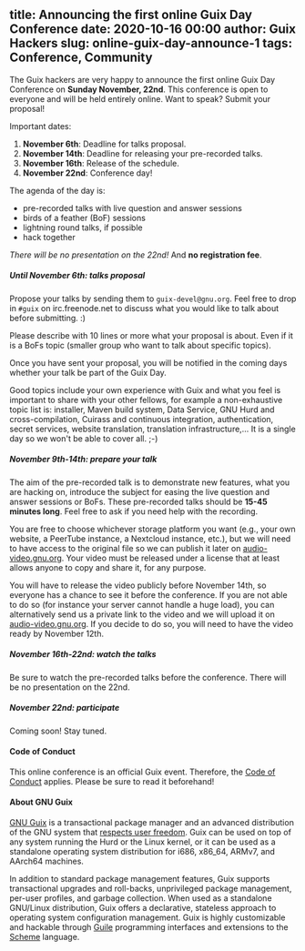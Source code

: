 title: Announcing the first online Guix Day Conference
date: 2020-10-16 00:00
author: Guix Hackers
slug: online-guix-day-announce-1
tags: Conference, Community
---

The Guix hackers are very happy to announce the first online Guix Day
Conference on **Sunday November, 22nd**.  This conference is open to everyone
and will be held entirely online.  Want to speak?  Submit your proposal!

Important dates:

1. **November 6th**: Deadline for talks proposal.
1. **November 14th**: Deadline for releasing your pre-recorded talks.
1. **November 16th**: Release of the schedule.
1. **November 22nd**: Conference day!

The agenda of the day is:

 - pre-recorded talks with live question and answer sessions
 - birds of a feather (BoF) sessions
 - lightning round talks, if possible
 - hack together

*There will be no presentation on the 22nd!* And **no registration fee**.

##### Until November 6th: talks proposal

Propose your talks by sending them to `guix-devel@gnu.org`.  Feel free to drop
in `#guix` on irc.freenode.net to discuss what you would like to talk about
before submitting. :)

Please describe with 10 lines or more what your proposal is about.  Even if it
is a BoFs topic (smaller group who want to talk about specific topics).

Once you have sent your proposal, you will be notified in the coming days
whether your talk be part of the Guix Day.

Good topics include your own experience with Guix and what you feel is
important to share with your other fellows, for example a non-exhaustive topic
list is: installer, Maven build system, Data Service, GNU Hurd and
cross-compilation, Cuirass and continuous integration, authentication, secret
services, website translation, translation infrastructure,…  It is a single
day so we won't be able to cover all. ;-)


##### November 9th-14th: prepare your talk

The aim of the pre-recorded talk is to demonstrate new features, what you are
hacking on, introduce the subject for easing the live question and answer
sessions or BoFs.  These pre-recorded talks should be **15-45 minutes
long**.  Feel free to ask if you need help with the recording.

You are free to choose whichever storage platform you want (e.g., your own
website, a PeerTube instance, a Nextcloud instance, etc.), but we will need to
have access to the original file so we can publish it later on
[audio-video.gnu.org](https://audio-video.gnu.org).  Your video must be
released under a license that at least allows anyone to copy and share it, for
any purpose.

You will have to release the video publicly before November 14th, so everyone
has a chance to see it before the conference.  If you are not able to do so
(for instance your server cannot handle a huge load), you can alternatively
send us a private link to the video and we will upload it on
[audio-video.gnu.org](https://audio-video.gnu.org).  If you decide to do so,
you will need to have the video ready by November 12th.


##### November 16th-22nd: watch the talks

Be sure to watch the pre-recorded talks before the conference.  There will be
no presentation on the 22nd.


##### November 22nd: participate

Coming soon!  Stay tuned.


#### Code of Conduct

This online conference is an official Guix event.  Therefore, the [Code of
Conduct](http://git.savannah.gnu.org/cgit/guix.git/tree/CODE-OF-CONDUCT)
applies.  Please be sure to read it beforehand!

#### About GNU Guix

[GNU Guix](https://www.gnu.org/software/guix) is a transactional package
manager and an advanced distribution of the GNU system that [respects
user
freedom](https://www.gnu.org/distros/free-system-distribution-guidelines.html).
Guix can be used on top of any system running the Hurd or the Linux
kernel, or it can be used as a standalone operating system distribution
for i686, x86_64, ARMv7, and AArch64 machines.

In addition to standard package management features, Guix supports
transactional upgrades and roll-backs, unprivileged package management,
per-user profiles, and garbage collection.  When used as a standalone
GNU/Linux distribution, Guix offers a declarative, stateless approach to
operating system configuration management.  Guix is highly customizable
and hackable through [Guile](https://www.gnu.org/software/guile)
programming interfaces and extensions to the
[Scheme](http://schemers.org) language.
